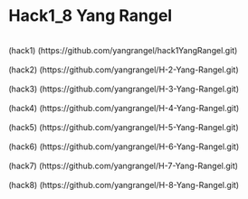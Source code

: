# Hack1_8 Yang Rangel
<br>
(hack1) (https://github.com/yangrangel/hack1YangRangel.git)
<br> <br>
(hack2) (https://github.com/yangrangel/H-2-Yang-Rangel.git)
<br> <br>
(hack3) (https://github.com/yangrangel/H-3-Yang-Rangel.git)
<br> <br>
(hack4) (https://github.com/yangrangel/H-4-Yang-Rangel.git)
<br> <br>
(hack5) (https://github.com/yangrangel/H-5-Yang-Rangel.git)
<br> <br>
(hack6) (https://github.com/yangrangel/H-6-Yang-Rangel.git)
<br> <br>
(hack7) (https://github.com/yangrangel/H-7-Yang-Rangel.git)
<br> <br>
(hack8) (https://github.com/yangrangel/H-8-Yang-Rangel.git)
